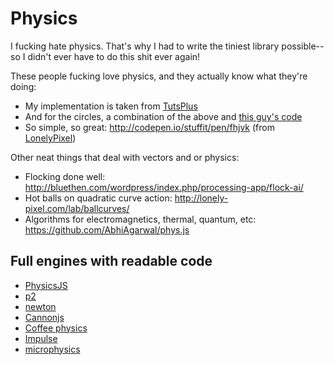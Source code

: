 # Physics

I fucking hate physics. That's why I had to write the tiniest library possible--so I didn't ever have to do this shit ever again!

These people fucking love physics, and they actually know what they're doing:
* My implementation is taken from [TutsPlus](http://gamedev.tutsplus.com/tutorials/implementation/create-custom-2d-physics-engine-aabb-circle-impulse-resolution)
* And for the circles, a combination of the above and [this guy's code](http://bluethen.com/wordpress/index.php/processing-app/do-you-like-balls/)
* So simple, so great: http://codepen.io/stuffit/pen/fhjvk (from [LonelyPixel](http://lonely-pixel.com/))

Other neat things that deal with vectors and or physics:
* Flocking done well: http://bluethen.com/wordpress/index.php/processing-app/flock-ai/
* Hot balls on quadratic curve action: http://lonely-pixel.com/lab/ballcurves/
* Algorithms for electromagnetics, thermal, quantum, etc: https://github.com/AbhiAgarwal/phys.js

## Full engines with readable code

* [PhysicsJS](https://github.com/wellcaffeinated/PhysicsJS)
* [p2](https://github.com/schteppe/p2.js)
* [newton](https://github.com/hunterloftis/newton)
* [Cannonjs](https://github.com/schteppe/cannon.js)
* [Coffee physics](https://github.com/soulwire/Coffee-Physics/blob/master/source/behaviour/Collision.coffee)
* [Impulse](https://github.com/dubrowgn/Impulse.js/blob/master/src/Shape2D.js)
* [microphysics](https://github.com/jeromeetienne/microphysics.js)